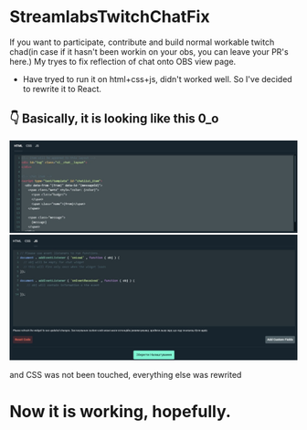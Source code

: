# StreamlabsTwitchChatFix
If you want to participate, contribute and build normal workable twitch chad(in case if it hasn't been workin on your obs, you can leave your PR's here.)
My tryes to fix reflection of chat onto OBS view page.
 - Have tryed to run it on html+css+js, didn't worked well. So I've decided to rewrite it to React.

## 👇 Basically, it is looking like this 0_о

![HTML.html](/img/streamLabsCode(html).jpg?raw=true "Optional Title")
![JSx.js](/img/streamLabsCode(js).jpg?raw=true "Optional Title")

and CSS was not been touched, everything else was rewrited

# Now it is working, hopefully. 

